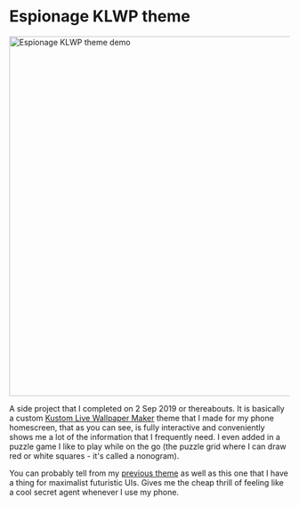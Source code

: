 # Espionage KLWP theme

<img src="framegrabs/screen_record/demo.gif" alt="Espionage KLWP theme demo" height="646"/>

A side project that I completed on 2 Sep 2019 or thereabouts. It is basically a custom [Kustom Live Wallpaper Maker](https://play.google.com/store/apps/details?id=org.kustom.wallpaper) theme that I made for my phone homescreen, that as you can see, is fully interactive and conveniently shows me a lot of the information that I frequently need. I even added in a puzzle game I like to play while on the go (the puzzle grid where I can draw red or white squares - it's called a nonogram).

You can probably tell from my [previous theme](https://github.com/haoranlee/KLWP-Espionage-Theme) as well as this one that I have a thing for maximalist futuristic UIs. Gives me the cheap thrill of feeling like a cool secret agent whenever I use my phone.